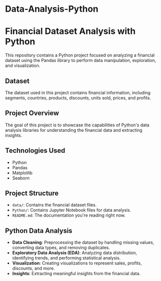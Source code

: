# Data-Analysis-Python
# Financial Dataset Analysis with Python

This repository contains a Python project focused on analyzing a financial dataset using the Pandas library to perform data manipulation, exploration, and visualization.

## Dataset

The dataset used in this project contains financial information, including segments, countries, products, discounts, units sold, prices, and profits.

## Project Overview

The goal of this project is to showcase the capabilities of Python's data analysis libraries for understanding the financial data and extracting insights.

## Technologies Used

- Python
- Pandas
- Matplotlib
- Seaborn

## Project Structure

- `data/`: Contains the financial dataset files.
- `Python/`: Contains Jupyter Notebook files for data analysis.
- `README.md`: The documentation you're reading right now.

## Python Data Analysis

- **Data Cleaning**: Preprocessing the dataset by handling missing values, converting data types, and removing duplicates.
- **Exploratory Data Analysis (EDA)**: Analyzing data distribution, identifying trends, and performing statistical analysis.
- **Visualization**: Creating visualizations to represent sales, profits, discounts, and more.
- **Insights**: Extracting meaningful insights from the financial data.
